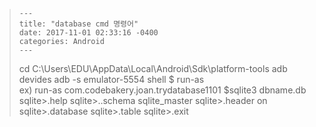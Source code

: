 > ```
> ---
> title: "database cmd 명령어"
> date: 2017-11-01 02:33:16 -0400
> categories: Android
> ---
> ```
>
>
>
> cd C:\Users\EDU\AppData\Local\Android\Sdk\platform-tools
> adb devides
> adb -s emulator-5554 shell
> $ run-as <package name>  
>   ex) run-as com.codebakery.joan.trydatabase1101
> $sqlite3 dbname.db
> sqlite>.help
> sqlite>..schema sqlite_master
> sqlite>.header on
> sqlite>.database
> sqlite>.table
> sqlite>.exit